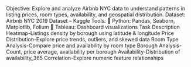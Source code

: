 Objective: Explore and analyze Airbnb NYC data to understand patterns in listing prices, room types, availability, and geospatial distribution.
Dataset: Airbnb NYC 2019 Dataset – Kaggle
Tools:
	Python: Pandas, Seaborn, Matplotlib, Folium
	Tableau: Dashboard visualizations
Task	Description
Heatmap-Listings density by borough using latitude & longitude
Price Distribution-Explore price trends, outliers, and skewed data
Room Type Analysis-Compare price and availability by room type
Borough Analysis-Count, price average, availability per borough
Availability-Distribution of availability_365
Correlation-Explore numeric feature relationships
